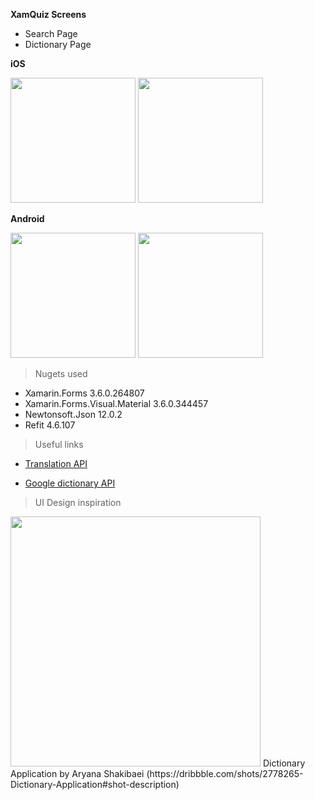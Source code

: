 **XamQuiz Screens**

- Search Page
- Dictionary Page

**iOS**

<img src="https://i.imgur.com/StLPujv.jpg" width="200"> <img src="https://i.imgur.com/o2ATjel.png" width="200">


**Android**

<img src="https://i.imgur.com/a4hmvd6.png" width="200"> <img src="https://i.imgur.com/E7rpRav.png" width="200">





> Nugets used

- Xamarin.Forms 3.6.0.264807
- Xamarin.Forms.Visual.Material 3.6.0.344457
- Newtonsoft.Json 12.0.2
- Refit 4.6.107


> Useful links

- <a href="https://rapidapi.com/systran/api/systran-io-translation-and-nlp">Translation API</a>

- <a href="https://googledictionaryapi.eu-gb.mybluemix.net/">Google dictionary API</a>


> UI Design inspiration

<img src="https://cdn.dribbble.com/users/142973/screenshots/2778265/dictionary-application.png" width="400">
Dictionary Application
by Aryana Shakibaei (https://dribbble.com/shots/2778265-Dictionary-Application#shot-description)
